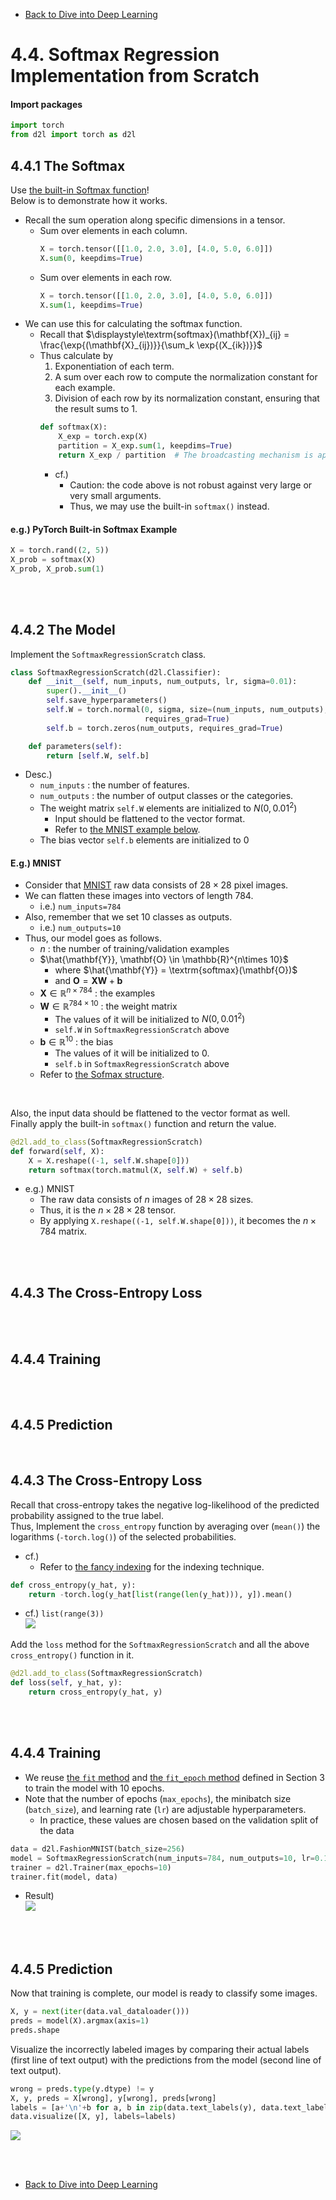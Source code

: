 * [Back to Dive into Deep Learning](../../main.md)

# 4.4. Softmax Regression Implementation from Scratch

#### Import packages
```python
import torch
from d2l import torch as d2l
```

## 4.4.1 The Softmax
Use [the built-in Softmax function](#eg-pytorch-built-in-softmax-example)!   
Below is to demonstrate how it works.

- Recall the sum operation along specific dimensions in a tensor.
  - Sum over elements in each column.
    ```python
    X = torch.tensor([[1.0, 2.0, 3.0], [4.0, 5.0, 6.0]])
    X.sum(0, keepdims=True)
    ```
  - Sum over elements in each row.
    ```python
    X = torch.tensor([[1.0, 2.0, 3.0], [4.0, 5.0, 6.0]])
    X.sum(1, keepdims=True)
    ```
- We can use this for calculating the softmax function.
  - Recall that $`\displaystyle\textrm{softmax}(\mathbf{X})_{ij} = \frac{\exp{(\mathbf{X}_{ij})}}{\sum_k \exp{(X_{ik})}}`$
  - Thus calculate by
    1. Exponentiation of each term. 
    2. A sum over each row to compute the normalization constant for each example.
    3. Division of each row by its normalization constant, ensuring that the result sums to 1.  
    ```python
    def softmax(X):
        X_exp = torch.exp(X)
        partition = X_exp.sum(1, keepdims=True)
        return X_exp / partition  # The broadcasting mechanism is applied here
    ```
       - cf.)
         - Caution: the code above is not robust against very large or very small arguments.
         - Thus, we may use the built-in ```softmax()``` instead.

#### e.g.) PyTorch Built-in Softmax Example
```python
X = torch.rand((2, 5))
X_prob = softmax(X)
X_prob, X_prob.sum(1)
```

<br><br>

## 4.4.2 The Model
Implement the ```SoftmaxRegressionScratch``` class.   
```python
class SoftmaxRegressionScratch(d2l.Classifier):
    def __init__(self, num_inputs, num_outputs, lr, sigma=0.01):
        super().__init__()
        self.save_hyperparameters()
        self.W = torch.normal(0, sigma, size=(num_inputs, num_outputs),
                              requires_grad=True)
        self.b = torch.zeros(num_outputs, requires_grad=True)

    def parameters(self):
        return [self.W, self.b]
```
- Desc.)
  - ```num_inputs``` : the number of features.
  - ```num_outputs``` : the number of output classes or the categories.
  - The weight matrix ```self.W``` elements are initialized to $N(0, 0.01^2)$
    - Input should be flattened to the vector format.
    - Refer to [the MNIST example below](#eg-mnist).
  - The bias vector ```self.b``` elements are initialized to $0$ 

#### E.g.) MNIST
- Consider that [MNIST](../02/note.md#tech-mnist--lecun-et-al-1998) raw data consists of $28 \times 28$ pixel images. 
- We can flatten these images into vectors of length $784$.
  - i.e.) ```num_inputs=784```
- Also, remember that we set $10$ classes as outputs.
  - i.e.) ```num_outputs=10```
- Thus, our model goes as follows.
  - $n$ : the number of training/validation examples
  - $\hat{\mathbf{Y}}, \mathbf{O} \in \mathbb{R}^{n\times 10}$
    - where $\hat{\mathbf{Y}} = \textrm{softmax}(\mathbf{O})$
    - and $\mathbf{O} = \mathbf{X}\mathbf{W} + \mathbf{b}$
  - $\mathbf{X} \in \mathbb{R}^{n\times 784}$ : the examples
  - $\mathbf{W} \in \mathbb{R}^{784\times 10}$ : the weight matrix
    - The values of it will be initialized to $N(0, 0.01^2)$ 
    - ```self.W``` in ```SoftmaxRegressionScratch``` above
  - $\mathbf{b} \in \mathbb{R}^{10}$ : the bias
    - The values of it will be initialized to $0$.
    - ```self.b``` in ```SoftmaxRegressionScratch``` above
  - Refer to [the Sofmax structure](../../ch04/01/note.md#concept-softmax-function).

<br>

Also, the input data should be flattened to the vector format as well.   
Finally apply the built-in ```softmax()``` function and return the value.
```python
@d2l.add_to_class(SoftmaxRegressionScratch)
def forward(self, X):
    X = X.reshape((-1, self.W.shape[0]))
    return softmax(torch.matmul(X, self.W) + self.b)
```
- e.g.) MNIST
  - The raw data consists of $n$ images of $28\times 28$ sizes.
  - Thus, it is the $n\times 28 \times 28$ tensor.
  - By applying ```X.reshape((-1, self.W.shape[0]))```, it becomes the $n\times 784$  matrix.

<br><br>

## 4.4.3 The Cross-Entropy Loss


<br><br>

## 4.4.4 Training



<br><br>

## 4.4.5 Prediction



<br>

## 4.4.3 The Cross-Entropy Loss
Recall that cross-entropy takes the negative log-likelihood of the predicted probability assigned to the true label.   
Thus, Implement the ```cross_entropy``` function by averaging over (```mean()```) the logarithms (```-torch.log()```) of the selected probabilities.   
- cf.)
  - Refer to [the fancy indexing](../../ch02/01/note.md#tech-fancy-indexing) for the indexing technique.
```python
def cross_entropy(y_hat, y):
    return -torch.log(y_hat[list(range(len(y_hat))), y]).mean()
```
- cf.) ```list(range(3))```   
  ![](images/001.png)


Add the ```loss``` method for the ```SoftmaxRegressionScratch``` and all the above ```cross_entropy()``` function in it.
```python
@d2l.add_to_class(SoftmaxRegressionScratch)
def loss(self, y_hat, y):
    return cross_entropy(y_hat, y)
```

<br><br>

## 4.4.4 Training
- We reuse [the ```fit``` method](../../ch03/02/note.md#324-training) and [the ```fit_epoch``` method](../../ch03/04/note.md#3441-data-preparation) defined in Section 3 to train the model with 10 epochs.   
- Note that the number of epochs (```max_epochs```), the minibatch size (```batch_size```), and learning rate (```lr```) are adjustable hyperparameters.
  - In practice, these values are chosen based on the validation split of the data
```python
data = d2l.FashionMNIST(batch_size=256)
model = SoftmaxRegressionScratch(num_inputs=784, num_outputs=10, lr=0.1)
trainer = d2l.Trainer(max_epochs=10)
trainer.fit(model, data)
```
- Result)   
  ![](images/002.png)


<br><Br>

## 4.4.5 Prediction
Now that training is complete, our model is ready to classify some images.
```python
X, y = next(iter(data.val_dataloader()))
preds = model(X).argmax(axis=1)
preds.shape
```

Visualize the incorrectly labeled images by comparing their actual labels (first line of text output) with the predictions from the model (second line of text output).
```python
wrong = preds.type(y.dtype) != y
X, y, preds = X[wrong], y[wrong], preds[wrong]
labels = [a+'\n'+b for a, b in zip(data.text_labels(y), data.text_labels(preds))]
data.visualize([X, y], labels=labels)
```
![](images/003.png)

<br><br>

* [Back to Dive into Deep Learning](../../main.md)